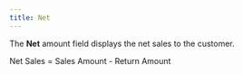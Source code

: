 ```yaml
---
title: Net
---
```



The **Net** amount field displays  the net sales to the customer.


Net Sales = Sales Amount - Return Amount
